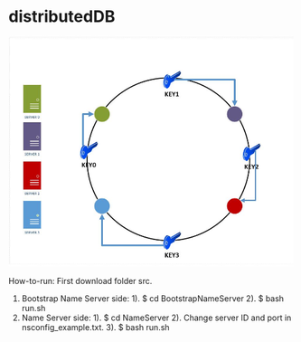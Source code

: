 # distributedDB

![Consistent Hashing](https://github.com/glennjw/distributedDB/blob/main/ch.jpeg?raw=true)


How-to-run:
First download folder src.
1. Bootstrap Name Server side:
1). $ cd BootstrapNameServer
2). $ bash run.sh
2. Name Server side:
1). $ cd NameServer
2). Change server ID and port in nsconfig_example.txt.
3). $ bash run.sh



